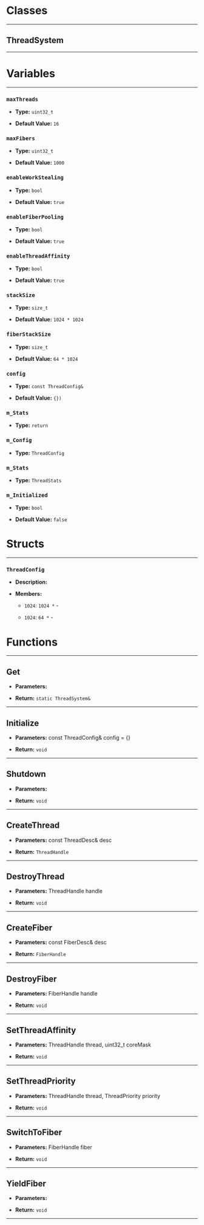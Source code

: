 # Classes
---

## ThreadSystem
---




# Variables
---

### `maxThreads`

- **Type:** `uint32_t`

- **Default Value:** `16`



### `maxFibers`

- **Type:** `uint32_t`

- **Default Value:** `1000`



### `enableWorkStealing`

- **Type:** `bool`

- **Default Value:** `true`



### `enableFiberPooling`

- **Type:** `bool`

- **Default Value:** `true`



### `enableThreadAffinity`

- **Type:** `bool`

- **Default Value:** `true`



### `stackSize`

- **Type:** `size_t`

- **Default Value:** `1024 * 1024`



### `fiberStackSize`

- **Type:** `size_t`

- **Default Value:** `64 * 1024`



### `config`

- **Type:** `const ThreadConfig&`

- **Default Value:** `{})`



### `m_Stats`

- **Type:** `return`



### `m_Config`

- **Type:** `ThreadConfig`



### `m_Stats`

- **Type:** `ThreadStats`



### `m_Initialized`

- **Type:** `bool`

- **Default Value:** `false`




# Structs
---

### `ThreadConfig`

- **Description:** 

- **Members:**

  - `1024`: `1024 *` - 

  - `1024`: `64 *` - 




# Functions
---

## Get



- **Parameters:** 

- **Return:** `static ThreadSystem&`

---

## Initialize



- **Parameters:** const ThreadConfig& config = {}

- **Return:** `void`

---

## Shutdown



- **Parameters:** 

- **Return:** `void`

---

## CreateThread



- **Parameters:** const ThreadDesc& desc

- **Return:** `ThreadHandle`

---

## DestroyThread



- **Parameters:** ThreadHandle handle

- **Return:** `void`

---

## CreateFiber



- **Parameters:** const FiberDesc& desc

- **Return:** `FiberHandle`

---

## DestroyFiber



- **Parameters:** FiberHandle handle

- **Return:** `void`

---

## SetThreadAffinity



- **Parameters:** ThreadHandle thread, uint32_t coreMask

- **Return:** `void`

---

## SetThreadPriority



- **Parameters:** ThreadHandle thread, ThreadPriority priority

- **Return:** `void`

---

## SwitchToFiber



- **Parameters:** FiberHandle fiber

- **Return:** `void`

---

## YieldFiber



- **Parameters:** 

- **Return:** `void`

---
